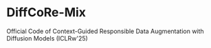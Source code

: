 # DiffCoRe-Mix
Official Code of Context-Guided Responsible Data Augmentation with Diffusion Models (ICLRw'25)
